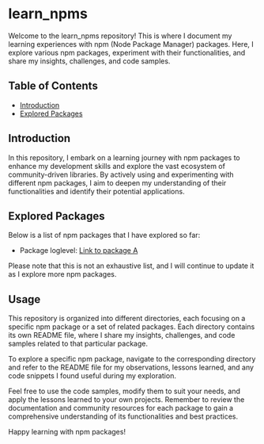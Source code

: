 # learn_npms

Welcome to the learn_npms repository! This is where I document my learning experiences with npm (Node Package Manager) packages. Here, I explore various npm packages, experiment with their functionalities, and share my insights, challenges, and code samples.

## Table of Contents

- [Introduction](#introduction)
- [Explored Packages](#explored-packages)

## Introduction

In this repository, I embark on a learning journey with npm packages to enhance my development skills and explore the vast ecosystem of community-driven libraries. By actively using and experimenting with different npm packages, I aim to deepen my understanding of their functionalities and identify their potential applications.

## Explored Packages

Below is a list of npm packages that I have explored so far:

- Package loglevel: [Link to package A](https://www.npmjs.com/package/loglevel)

Please note that this is not an exhaustive list, and I will continue to update it as I explore more npm packages.

## Usage

This repository is organized into different directories, each focusing on a specific npm package or a set of related packages. Each directory contains its own README file, where I share my insights, challenges, and code samples related to that particular package.

To explore a specific npm package, navigate to the corresponding directory and refer to the README file for my observations, lessons learned, and any code snippets I found useful during my exploration.

Feel free to use the code samples, modify them to suit your needs, and apply the lessons learned to your own projects. Remember to review the documentation and community resources for each package to gain a comprehensive understanding of its functionalities and best practices.

Happy learning with npm packages!
